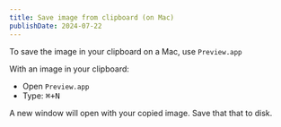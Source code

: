 ```yaml
---
title: Save image from clipboard (on Mac)
publishDate: 2024-07-22
---
```


To save the image in your clipboard on a Mac, use `Preview.app`

With an image in your clipboard:

- Open `Preview.app`
- Type: <kbd>⌘+N</kbd>

A new window will open with your copied image.
Save that that to disk.
